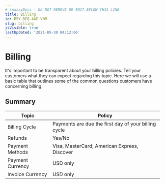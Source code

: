 ```yaml
---
# snazzyDocs - DO NOT REMOVE OR EDIT BELOW THIS LINE
title: Billing
id: B5Y-DEQ-AAE-VNM
slug: billing
isVisible: true
lastUpdated: '2021-09-30 04:12:06'
---
```

# Billing

It's important to be transparent about your billing policies. Tell your customers what they can expect regarding this topic. Here we will use a basic table that outlines some of the common questions customers have concerning billing.

## Summary

| Topic | Policy |
|-------|--------|
| Billing Cycle | Payments are due the first day of your billing cycle |
| Refunds | Yes/No |
| Payment Methods | Visa, MasterCard, American Express, Discover |
| Payment Currency | USD only |
| Invoice Currency | USD only |